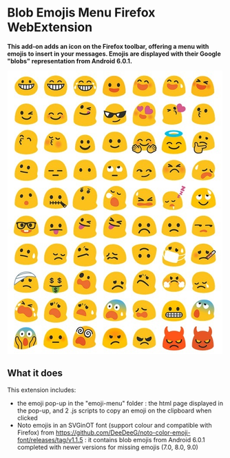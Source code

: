 # Blob Emojis Menu Firefox WebExtension

**This add-on adds an icon on the Firefox toolbar, offering a menu with emojis to insert in your messages. Emojis are displayed with their Google "blobs" representation from Android 6.0.1.**

![Display good ol' blobs !](resources/images/blob.jpg "Display good ol' blobs !")

## What it does

This extension includes:

* the emoji pop-up in the "emoji-menu" folder : the html page displayed in the pop-up, and 2 .js scripts to copy an emoji on the clipboard when clicked
* Noto emojis in an SVGinOT font (support colour and compatible with Firefox) from https://github.com/DeeDeeG/noto-color-emoji-font/releases/tag/v1.1.5 : it contains blob emojis from Android 6.0.1 completed with newer versions for missing emojis (7.0, 8.0, 9.0) 
